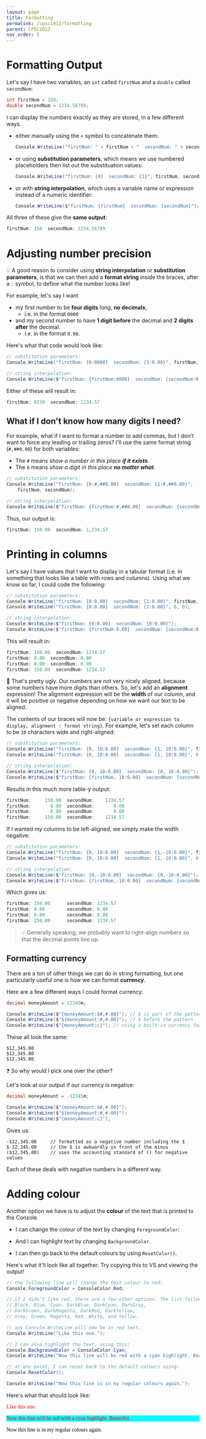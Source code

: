 ```yaml
---
layout: page
title: Formatting
permalink: /cpsc1012/formatting
parent: CPSC1012
nav_order: 5
---
```


# Formatting Output

Let's say I have two variables, an `int` called `firstNum` and a `double` called `secondNum`:
```csharp
int firstNum = 150;
double secondNum = 1234.56789;
```

I can display the numbers exactly as they are stored, in a few different ways. 
- either manually using the `+` symbol to concatenate them:
    ```csharp
    Console.WriteLine("firstNum: " + firstNum + "  secondNum: " + secondNum);
    ```

- or using **substitution parameters**, which means we use numbered placeholders then list out the substituation values:
    ```csharp
    Console.WriteLine("firstNum: {0}  secondNum: {1}", firstNum, secondNum);
    ```
- or with **string interpolation**, which uses a variable name or expression instead of a numeric identifier:
    ```csharp
    Console.WriteLine($"firstNum: {firstNum}  secondNum: {secondNum}");
    ```

All three of these give the **same output**:
```csharp
firstNum: 150  secondNum: 1234.56789
```

# Adjusting number precision

💡 A good reason to consider using **string interpolation** or **substitution parameters**, is that we can then add a **format string** inside the braces, after a `:` symbol, to define what the number looks like!

For example, let's say I want 
- my first number to be **four digits** long, **no decimals**, 
    - i.e. in the format `0000`
- and my second number to have **1 digit before** the decimal and **2 digits after** the decimal.
    - i.e. in the format `0.00`.

Here's what that code would look like:

```csharp
// substitution parameters:
Console.WriteLine("firstNum: {0:0000}  secondNum: {1:0.00}", firstNum, secondNum);
```
```csharp
// string interpolation:
Console.WriteLine($"firstNum: {firstNum:0000}  secondNum: {secondNum:0.00}");
```
Either of these will result in:
```csharp
firstNum: 0150  secondNum: 1234.57
```


## What if I don't know how many digits I need?

For example, what if I want to format a number to add commas, but I don't want to force any leading or trailing zeros? I'll use the same format string (`#,##0.00`) for both variables:
- The `#` means *show a number in this place **if it exists***.
- The `0` means *show a digit in this place **no matter what***.

```csharp
// substitution parameters:
Console.WriteLine("firstNum: {0:#,##0.00}  secondNum: {1:#,##0.00}", 
    firstNum, secondNum);
```
```csharp
// string interpolation:
Console.WriteLine($"firstNum: {firstNum:#,##0.00}  secondNum: {secondNum:#,##0.00}");
```

Thus, our output is:
```csharp
firstNum: 150.00  secondNum: 1,234.57
```

# Printing in columns

Let's say I have values that I want to display in a tabular format (i.e. in something that looks like a table with rows and columns). Using what we know so far, I could code the following:
```csharp
// substitution parameters:
Console.WriteLine("firstNum: {0:0.00}  secondNum: {1:0.00}", firstNum, secondNum);
Console.WriteLine("firstNum: {0:0.00}  secondNum: {1:0.00}", 0, 0);

// string interpolation:
Console.WriteLine($"firstNum: {0:0.00}  secondNum: {0:0.00}");
Console.WriteLine($"firstNum: {firstNum:0.00}  secondNum: {secondNum:0.00}");
```

This will result in:
```csharp
firstNum: 150.00  secondNum: 1234.57
firstNum: 0.00  secondNum: 0.00
firstNum: 0.00  secondNum: 0.00
firstNum: 150.00  secondNum: 1234.57
```

🙈 That's pretty ugly. Our numbers are not very nicely aligned, because some numbers have more digits than others. So, let's add an **alignment** expression! The alignment expression will be the **width** of our column, and it will be positive or negative depending on how we want our text to be aligned.

The contents of our braces will now be: `{variable or expression to display, alignment : format string}`. For example, let's set each column to be `10` characters wide and right-aligned:
```csharp
// substitution parameters:
Console.WriteLine("firstNum: {0, 10:0.00}  secondNum: {1, 10:0.00}", firstNum, secondNum);
Console.WriteLine("firstNum: {0, 10:0.00}  secondNum: {1, 10:0.00}", 0, 0);

// string interpolation:
Console.WriteLine($"firstNum: {0, 10:0.00}  secondNum: {0, 10:0.00}");
Console.WriteLine($"firstNum: {firstNum, 10:0.00}  secondNum: {secondNum, 10:0.00}");
```

Results in this much more table-y output:
```csharp
firstNum:     150.00  secondNum:    1234.57
firstNum:       0.00  secondNum:       0.00
firstNum:       0.00  secondNum:       0.00
firstNum:     150.00  secondNum:    1234.57
```

If I wanted my columns to be left-aligned, we simply make the width negative:
```csharp
// substitution parameters:
Console.WriteLine("firstNum: {0,-10:0.00}  secondNum: {1,-10:0.00}", firstNum, secondNum);
Console.WriteLine("firstNum: {0,-10:0.00}  secondNum: {1,-10:0.00}", 0, 0);

// string interpolation:
Console.WriteLine($"firstNum: {0,-10:0.00}  secondNum: {0,-10:0.00}");
Console.WriteLine($"firstNum: {firstNum,-10:0.00}  secondNum: {secondNum,-10:0.00}");
```
Which gives us:
```csharp
firstNum: 150.00      secondNum: 1234.57
firstNum: 0.00        secondNum: 0.00
firstNum: 0.00        secondNum: 0.00
firstNum: 150.00      secondNum: 1234.57
```

> 💡 Generally speaking, we probably want to right-align numbers so that the decimal points line up.


## Formatting currency

There are a ton of other things we can do in string formatting, but one particularly useful one is how we can format **currency**.

Here are a few different ways I could format currency:
```csharp
decimal moneyAmount = 12345m;

Console.WriteLine($"{moneyAmount:$#,#.00}"); // $ is part of the pattern
Console.WriteLine($"${moneyAmount:#,#.00}"); // $ before the pattern
Console.WriteLine($"{moneyAmount:c}"); // using a built-in currency formatter
```

These all look the same:
```
$12,345.00
$12,345.00
$12,345.00
```

❓ So why would I pick one over the other?

Let's look at our output if our currency is negative:
```csharp
decimal moneyAmount = -12345m;

Console.WriteLine($"{moneyAmount:$#,#.00}");
Console.WriteLine($"${moneyAmount:#,#.00}");
Console.WriteLine($"{moneyAmount:c}");
```
Gives us:
```
-$12,345.00     // formatted as a negative number including the $
$-12,345.00     // the $ is awkwardly in front of the minus
($12,345.00)    // uses the accounting standard of () for negative values
```

Each of these deals with negative numbers in a different way.

# Adding colour
Another option we have is to adjust the **colour** of the text that is printed to the Console.

- I can change the colour of the text by changing `ForegroundColor`:

- And I can highlight text by changing `BackgroundColor`.

- I can then go back to the default colours by using `ResetColor()`.

Here's what it'll look like all together. Try copying this to VS and viewing the output!

```csharp
// the following line will change the text colour to red:
Console.ForegroundColor = ConsoleColor.Red;

// if I didn't like red, there are a few other options. The list follows:
// Black, Blue, Cyan, DarkBlue, DarkCyan, DarkGray, 
// DarkGreen, DarkMagenta, DarkRed, DarkYellow,
// Gray, Green, Magenta, Red, White, and Yellow.

// any Console.WriteLine will now be in red text.
Console.WriteLine("Like this one.");

// I can also highlight the text, using this:
Console.BackgroundColor = ConsoleColor.Cyan;
Console.WriteLine("Now this line will be red with a cyan highlight. Beautiful.");

// at any point, I can reset back to the default colours using:
Console.ResetColor();

Console.WriteLine("Now this line is in my regular colours again.");
```

Here's what that should look like:

<html>
<font face="Lucida Console">
  <p style="color:red;">Like this one.</p>

  <p style="background-color:#00ffff; color:red">Now this line will be red with a cyan highlight. Beautiful.</p>

  <p style="color:black;">Now this line is in my regular colours again.</p>

</font>
</html>



